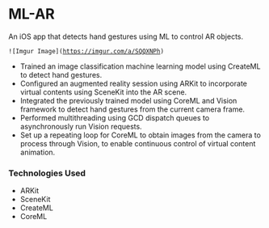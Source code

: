 <h1>ML-AR</h1>
<p>An iOS app that detects hand gestures using ML to control AR objects.</p>
<pre><code>![Imgur Image](<a href="https://imgur.com/a/SQQXNPh">https://imgur.com/a/SQQXNPh</a>)</code></pre>
<ul>
<li>
<div>Trained an image classification machine learning model using CreateML to detect hand gestures.</div>
</li>
<li>
<div>Configured an augmented reality session using ARKit to incorporate virtual contents using SceneKit into the AR scene.&nbsp;</div>
</li>
<li>
<div>Integrated the previously trained model using CoreML and Vision framework to detect hand gestures from the current camera frame.</div>
</li>
<li>
<div>Performed multithreading using GCD dispatch queues to asynchronously run Vision requests.</div>
</li>
<li>
<div>Set up a repeating loop for CoreML to obtain images from the camera to process through Vision, to enable continuous control of virtual content animation.&nbsp;</div>
</li>
</ul>
<h3><strong>Technologies Used</strong></h3>
<ul>
<li>ARKit</li>
<li>SceneKit</li>
<li>CreateML</li>
<li>CoreML</li>
</ul>
